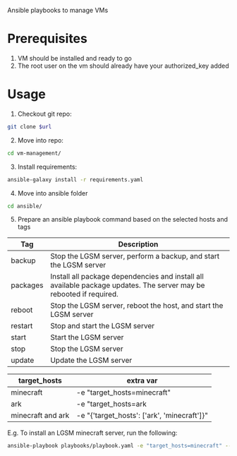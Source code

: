 Ansible playbooks to manage VMs

# Prerequisites

1. VM should be installed and ready to go
2. The root user on the vm should already have your authorized_key added

# Usage

1. Checkout git repo:
```bash
git clone $url
```
2. Move into repo:
```bash
cd vm-management/
```
3. Install requirements:
```bash
ansible-galaxy install -r requirements.yaml
```
4. Move into ansible folder
```bash
cd ansible/
```
5. Prepare an ansible playbook command based on the selected hosts and tags

| Tag       | Description |
| ---       | ---         |
| backup    | Stop the LGSM server, perform a backup, and start the LGSM server |
| packages  | Install all package dependencies and install all available package updates. The server may be rebooted if required. |
| reboot    | Stop the LGSM server, reboot the host, and start the LGSM server |
| restart   | Stop and start the LGSM server  |
| start     | Start the LGSM server |
| stop      | Stop the LGSM server |
| update    | Update the LGSM server |

| target_hosts      | extra var                                     |
| ---               | ---                                           |
| minecraft         | -e "target_hosts=minecraft"                   |
| ark               | -e "target_hosts=ark                          |
| minecraft and ark | -e "{'target_hosts': ['ark', 'minecraft']}"   |

E.g. To install an LGSM minecraft server, run the following:
```bash
ansible-playbook playbooks/playbook.yaml -e "target_hosts=minecraft" --tags "install"
```
